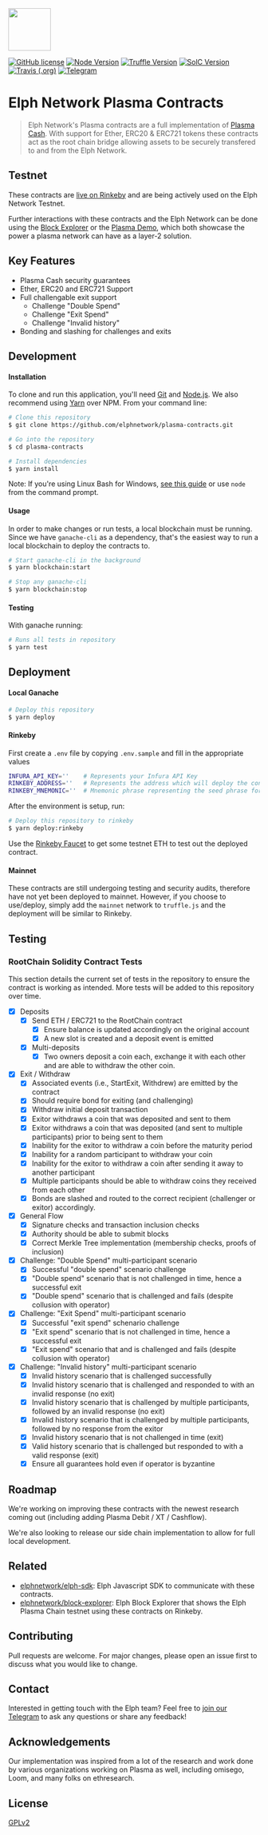 <a href="https://elph.com" target="_blank">
  <img src="https://s3.amazonaws.com/elph-static/logo.svg" height="85px">
</a>

[![GitHub license](https://img.shields.io/badge/license-GPLv2-blue.svg)](https://github.com/elphnetwork/block-explorer/blob/master/LICENSE.txt)
[![Node Version](https://img.shields.io/badge/node-v8.11.3-brightgreen.svg)](https://nodejs.org/en/)
[![Truffle Version](https://img.shields.io/badge/truffle-v4.1.14-green.svg)](https://truffleframework.com/)
[![SolC Version](https://img.shields.io/badge/solidity-v0.4.24-green.svg)](https://solidity.readthedocs.io/en/v0.4.24/installing-solidity.html)
[![Travis (.org)](https://img.shields.io/travis/elphnetwork/plasma-contracts.svg)](https://travis-ci.org/elphnetwork/plasma-contracts)
[![Telegram](https://img.shields.io/badge/telegram-join%20chat-blue.svg)](https://t.me/elphnetwork)

# Elph Network Plasma Contracts

> Elph Network's Plasma contracts are a full implementation of [Plasma Cash](https://ethresear.ch/t/plasma-cash-plasma-with-much-less-per-user-data-checking/1298).  With support for Ether, ERC20 & ERC721 tokens these contracts act as the root chain bridge allowing assets to be securely transfered to and from the Elph Network.

## Testnet

These contracts are [live on Rinkeby](https://rinkeby.etherscan.io/address/0x40af244c94e679aebf897512720a41d843954a29) and are being actively used on the Elph Network Testnet.

Further interactions with these contracts and the Elph Network can be done using the [Block Explorer](https://explorer.elph.com) or the [Plasma Demo](https://demo.elph.com), which both showcase the power a plasma network can have as a layer-2 solution.

## Key Features

- Plasma Cash security guarantees
- Ether, ERC20 and ERC721 Support
- Full challengable exit support
    - Challenge "Double Spend"
    - Challenge "Exit Spend"
    - Challenge "Invalid history"
- Bonding and slashing for challenges and exits

## Development

#### Installation

To clone and run this application, you'll need [Git](https://git-scm.com) and [Node.js](https://nodejs.org/en/download/). We also recommend using [Yarn](https://yarnpkg.com/en/) over NPM. From your command line:

```bash
# Clone this repository
$ git clone https://github.com/elphnetwork/plasma-contracts.git

# Go into the repository
$ cd plasma-contracts

# Install dependencies
$ yarn install
```

Note: If you're using Linux Bash for Windows, [see this guide](https://www.howtogeek.com/261575/how-to-run-graphical-linux-desktop-applications-from-windows-10s-bash-shell/) or use `node` from the command prompt.

#### Usage

In order to make changes or run tests, a local blockchain must be running.  Since we have `ganache-cli` as a dependency, that's the easiest way to run a local blockchain to deploy the contracts to.

```bash
# Start ganache-cli in the background
$ yarn blockchain:start
```

```bash
# Stop any ganache-cli
$ yarn blockchain:stop
```

#### Testing

With ganache running:

```bash
# Runs all tests in repository
$ yarn test
```

## Deployment

#### Local Ganache

```bash
# Deploy this repository
$ yarn deploy
```

#### Rinkeby

First create a `.env` file by copying `.env.sample` and fill in the appropriate values

```bash
INFURA_API_KEY=''    # Represents your Infura API Key
RINKEBY_ADDRESS=''   # Represents the address which will deploy the contract
RINKEBY_MNEMONIC=''  # Mnemonic phrase representing the seed phrase for the address
```

After the environment is setup, run:

```bash
# Deploy this repository to rinkeby
$ yarn deploy:rinkeby
```

Use the [Rinkeby Faucet](https://faucet.rinkeby.io) to get some testnet ETH to test out the deployed contract.

#### Mainnet

These contracts are still undergoing testing and security audits, therefore have not yet been deployed to mainnet.  However, if you choose to use/deploy, simply add the `mainnet` network to `truffle.js` and the deployment will be similar to Rinkeby.

## Testing

### RootChain Solidity Contract Tests
This section details the current set of tests in the repository to ensure the contract is working as intended.
More tests will be added to this repository over time.
- [x] Deposits
    - [x] Send ETH / ERC721 to the RootChain contract
        - [x] Ensure balance is updated accordingly on the original account
        - [x] A new slot is created and a deposit event is emitted
    - [x] Multi-deposits
        - [x] Two owners deposit a coin each, exchange it with each other and
              are able to withdraw the other coin.
- [x] Exit / Withdraw
    - [x] Associated events (i.e., StartExit, Withdrew) are emitted by the contract
    - [x] Should require bond for exiting (and challenging)
    - [x] Withdraw initial deposit transaction
    - [x] Exitor withdraws a coin that was deposited and sent to them
    - [x] Exitor withdraws a coin that was deposited (and sent to multiple
          participants) prior to being sent to them
    - [x] Inability for the exitor to withdraw a coin before the maturity period
    - [x] Inability for a random participant to withdraw your coin
    - [x] Inability for the exitor to withdraw a coin after sending it away to
          another participant
    - [x] Multiple participants should be able to withdraw coins they received from
          each other
    - [x] Bonds are slashed and routed to the correct recipient (challenger or exitor)
          accordingly.
- [x] General Flow
    - [x] Signature checks and transaction inclusion checks
    - [x] Authority should be able to submit blocks
    - [x] Correct Merkle Tree implementation (membership checks, proofs of inclusion)
- [x] Challenge: "Double Spend" multi-participant scenario
    - [x] Successful "double spend" scenario challenge
    - [x] "Double spend" scenario that is not challenged in time, hence a successful exit
    - [x] "Double spend" scenario that is challenged and fails (despite collusion with operator)
- [x] Challenge: "Exit Spend" multi-participant scenario
    - [x] Successful "exit spend" schenario challenge
    - [x] "Exit spend" scenario that is not challenged in time, hence a successful exit
    - [x] "Exit spend" scenario that and is challenged and fails (despite collusion with operator)
- [x] Challenge: "Invalid history" multi-participant scenario
    - [x] Invalid history scenario that is challenged successfully
    - [x] Invalid history scenario that is challenged and responded to with an invalid response (no exit)
    - [x] Invalid history scenario that is challenged by multiple participants, followed by an invalid
          response (no exit)
    - [x] Invalid history scenario that is challenged by multiple participants, followed by no response
          from the exitor
    - [x] Invalid history scenario that is not challenged in time (exit)
    - [x] Valid history scenario that is challenged but responded to with a valid response (exit)
    - [x] Ensure all guarantees hold even if operator is byzantine

## Roadmap

We're working on improving these contracts with the newest research coming out (including adding Plasma Debit / XT / Cashflow).

We're also looking to release our side chain implementation to allow for full local development.

## Related

- [elphnetwork/elph-sdk](https://github.com/elphnetwork/elph-sdk): Elph Javascript SDK to communicate with these contracts.
- [elphnetwork/block-explorer](https://github.com/elphnetwork/block-explorer): Elph Block Explorer that shows the Elph Plasma Chain testnet using these contracts on Rinkeby.

## Contributing

Pull requests are welcome. For major changes, please open an issue first to discuss what you would like to change.

## Contact

Interested in getting touch with the Elph team? Feel free to [join our Telegram](http://t.me/elphnetwork) to ask any questions or share any feedback!

## Acknowledgements

Our implementation was inspired from a lot of the research and work done by various organizations working on Plasma as well, including omisego, Loom, and many folks on ethresearch.


## License

[GPLv2](https://github.com/elphnetwork/plasma-contracts/blob/master/LICENSE.txt)
